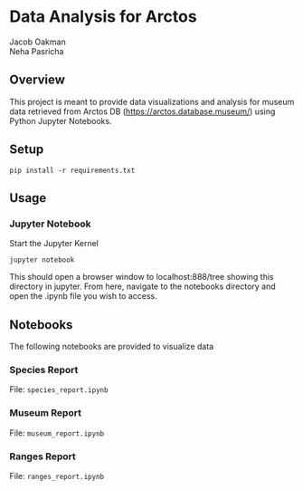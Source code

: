 # Data Analysis for Arctos
Jacob Oakman  
Neha Pasricha

## Overview
This project is meant to provide data visualizations and analysis for museum data retrieved from Arctos DB (https://arctos.database.museum/) using Python Jupyter Notebooks. 

## Setup

```
pip install -r requirements.txt
```

## Usage
### Jupyter Notebook
Start the Jupyter Kernel
```shell
jupyter notebook
```

This should open a browser window to localhost:888/tree showing this directory in jupyter. From here, navigate to the notebooks directory and open the .ipynb file you wish to access.

## Notebooks
The following notebooks are provided to visualize data 

### Species Report
File: `species_report.ipynb`


### Museum Report
File: `museum_report.ipynb`


### Ranges Report
File: `ranges_report.ipynb`



